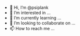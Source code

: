 - 👋 Hi, I’m @psiplank
- 👀 I’m interested in ...
- 🌱 I’m currently learning ...
- 💞️ I’m looking to collaborate on ...
- 📫 How to reach me ...

<!---
psiplank/psiplank is a ✨ special ✨ repository because its `README.md` (this file) appears on your GitHub profile.
You can click the Preview link to take a look at your changes.
--->
